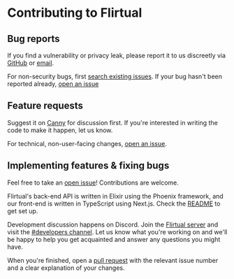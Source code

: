 # Contributing to Flirtual

## Bug reports

If you find a vulnerability or privacy leak, please report it to us discreetly via [GitHub](https://github.com/flirtual/flirtual/security/advisories/new) or [email](https://hello.flirtu.al/support/tickets/new).

For non-security bugs, first [search existing issues](https://github.com/flirtual/flirtual/issues). If your bug hasn't been reported already, [open an issue](https://github.com/flirtual/flirtual/issues/new?assignees=&labels=triage&projects=&template=bug-report.yaml)

## Feature requests

Suggest it on [Canny](https://flirtual.canny.io/features) for discussion first. If you're interested in writing the code to make it happen, let us know.

For technical, non-user-facing changes, [open an issue](https://github.com/flirtual/flirtual/issues/new).

## Implementing features & fixing bugs

Feel free to take an [open issue](https://github.com/flirtual/flirtual/issues)! Contributions are welcome.

Flirtual's back-end API is written in Elixir using the Phoenix framework, and our front-end is written in TypeScript using Next.js. Check the [README](https://github.com/flirtual/flirtual/blob/main/README.md) to get set up.

Development discussion happens on Discord. Join the [Flirtual server](https://discord.gg/flirtual) and visit the [#developers channel](https://discord.com/channels/455219574036496404/1105960009365471313). Let us know what you're working on and we'll be happy to help you get acquainted and answer any questions you might have.

When you're finished, open a [pull request](https://github.com/flirtual/flirtual/compare) with the relevant issue number and a clear explanation of your changes.
